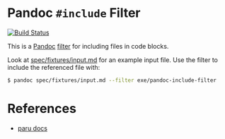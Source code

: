 # Pandoc `#include` Filter

[![Build Status](https://app.travis-ci.com/suhlig/pandoc-include-filter.svg?branch=master)](https://app.travis-ci.com/suhlig/pandoc-include-filter)

This is a [Pandoc](http://pandoc.org/) [filter](http://www.pandoc.org/filters.html) for including files in code blocks.

Look at [spec/fixtures/input.md](spec/fixtures/input.md) for an example input file. Use the filter to include the referenced file with:

```bash
$ pandoc spec/fixtures/input.md --filter exe/pandoc-include-filter
```

# References

* [paru docs](https://heerdebeer.org/Software/markdown/paru/#writing-and-using-pandoc-filters-with-paru)
